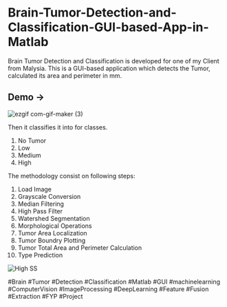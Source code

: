 # Brain-Tumor-Detection-and-Classification-GUI-based-App-in-Matlab
Brain Tumor Detection and Classification is developed for one of my Client from Malysia.
This is a GUI-based application which detects the Tumor, calculated its area and perimeter in mm.

## Demo ->

![ezgif com-gif-maker (3)](https://user-images.githubusercontent.com/25412736/183264046-d8f60eba-43b0-4a57-91e5-1a86e0a94f70.gif)


Then it classifies it into for classes.
1. No Tumor
2. Low
3. Medium
4. High

The methodology consist on following steps:

1. Load Image
2. Grayscale Conversion
3. Median Filtering
4. High Pass Filter
5. Watershed Segmentation
6. Morphological Operations
7. Tumor Area Localization
8. Tumor Boundry Plotting
9. Tumor Total Area and Perimeter Calculation
10. Type Prediction

![High SS](https://user-images.githubusercontent.com/25412736/174799977-d67fb4a4-0535-43dd-a6f6-ade748366376.PNG)

#Brain #Tumor #Detection #Classification #Matlab #GUI #machinelearning #ComputerVision #ImageProcessing #DeepLearning #Feature #Fusion #Extraction #FYP #Project

